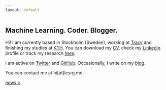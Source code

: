 ```yaml
---
layout: default
---
```


## Machine Learning. Coder. Blogger.

Hi! I am currently based in Stockholm (Sweden), working at [Tracy](https://www.linkedin.com/company/tracy) and finishing my studies at [KTH](https://www.kth.se/profile/lucasrg/). You can download my [CV](files/CV/CV.pdf), check my [Linkedin](http://linkedin.com/in/lucasrodes) profile or track my research [here](https://www.researchgate.net/profile/Lucas_Rodes).


I am active on [Twitter](http://twitter.com/lucasrodesg) and [GitHub](http://github.com/lucasrodes). Occasionally, I write on my [blog](https://medium.com/@lucasrg). 

You can contact me at hi[at]lcsrg.me <i class="fa fa-paper-plane">



[*news >*](news.md)
